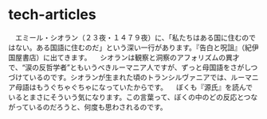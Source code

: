 # tech-articles

　エミール・シオラン（２３夜・１４７９夜）に、「私たちはある国に住むのではない。ある国語に住むのだ」という深い一行があります。『告白と呪詛』（紀伊国屋書店）に出てきます。
　シオランは観察と洞察のアフォリズムの異才で、“涙の反哲学者”ともいうべきルーマニア人ですが、ずっと母国語をさがしつづけているのです。シオランが生まれた頃のトランシルヴァニアでは、ルーマニア母語はもうぐちゃぐちゃになっていたからです。
　ぼくも『源氏』を読んでいるとまさにそういう気になります。この言葉って、ぼくの中のどの反応とつながっているのだろうと、何度も思わされるのです。